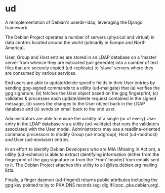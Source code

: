 # ud

A reimplementation of Debian's userdir-ldap, leveraging the Django framework.

The Debian Project operates a number of servers (physical and virtual) in data
centres located around the world (primarily in Europe and North America).

User, Group and Host entries are stored in an LDAP database on a 'master' server
from whence they are extracted (ud-generate) into a number of text files that
are securely copied (ud-replicate) to 'slave' servers where they are consumed by
various services.

End users are able to update/delete specific fields in their User entries by
sending gpg-signed commands to a utility (ud-mailgate) that (a) verifies the
gpg signature, (b) fetches the User object based on the gpg fingerprint, (c)
validates &amp; processes each update/delete request contained in the signed
message, (d) saves the changes to the User object back in the LDAP database and
(e) sends an email back to the end user.

Administrators are able to ensure the validity of a single (or of every) User
entry in the LDAP database via a utility (ud-validate) that runs the validators
associated with the User model. Administrators may use a readline-oriented
command processors to modify Group (ud-modgroup), Host (ud-modhost) and User
(ud-moduser) entries.

In an effort to identify Debian Developers who are MIA (Missing In Action), a
utility (ud-echelon) is able to extract identifying information (either from the
fingerprint of the gpg signature or from the 'From' header) from emails sent
to it.  The Debian Project attaches this utility to all @lists.debian.org mailing
lists.

Finally, a finger daemon (ud-fingerd) returns public attributes including the
gpg key pointed to by to PKA DNS records (eg: dig lfilipoz._pka.debian.org).

